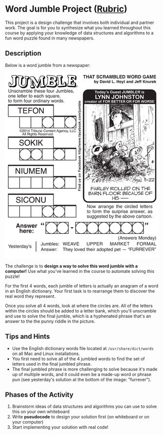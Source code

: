 # Word Jumble Project  ([Rubric](/Assignments/Rubric_WordJumble.pdf))

This project is a design challenge that involves both individual and partner work. The goal is for you to synthesize what you learned throughout this course by applying your knowledge of data structures and algorithms to a fun word puzzle found in many newspapers.

## Description

Below is a word jumble from a newspaper:

![jumble](Jumble-2014-11-22.png)

The challenge is to **design a way to solve this word jumble with a computer!** Use what you've learned in the course to automate solving this puzzle!

For the first 4 words, each jumble of letters is actually an anagram of a word in an English dictionary. Your first task is to rearrange them to discover the real word they represent.

Once you solve all 4 words, look at where the circles are. All of the letters within the circles should be added to a letter bank, which you'll unscramble and use to solve the final jumble, which is a hyphenated phrase that's an answer to the the punny riddle in the picture.

## Tips and Hints

- Use the English dictionary words file located at `/usr/share/dict/words` on all Mac and Linux installations.
- You first need to solve all of the 4 jumbled words to find the set of letters used in the final jumbled phrase.
- The final jumbled phrase is more challenging to solve because it's made up of multiple words, and it could even be a made-up word or phrase pun (see yesterday's solution at the bottom of the image: "furrever").

## Phases of the Activity

1. Brainstorm ideas of data structures and algorithms you can use to solve this on your own whiteboard
3. Write **pseudocode** to design your solution first (on whiteboard or on your computer)
4. Start implementing your solution with real code!